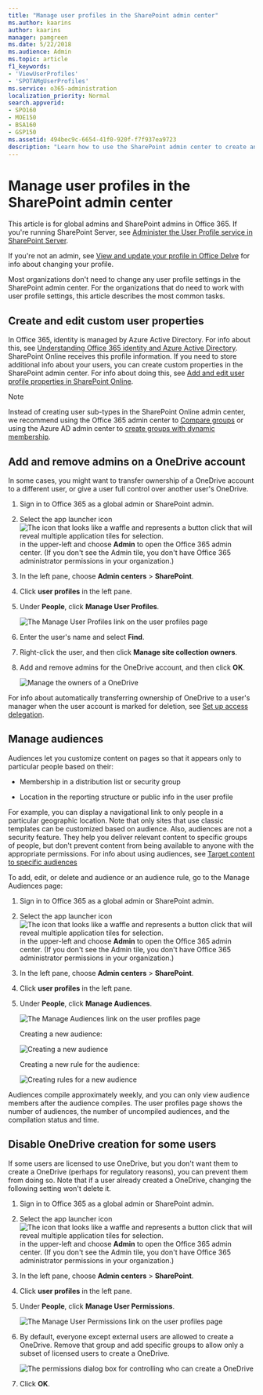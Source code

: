 ```yaml
---
title: "Manage user profiles in the SharePoint admin center"
ms.author: kaarins
author: kaarins
manager: pamgreen
ms.date: 5/22/2018
ms.audience: Admin
ms.topic: article
f1_keywords:
- 'ViewUserProfiles'
- 'SPOTAMgUserProfiles'
ms.service: o365-administration
localization_priority: Normal
search.appverid:
- SPO160
- MOE150
- BSA160
- GSP150
ms.assetid: 494bec9c-6654-41f0-920f-f7f937ea9723
description: "Learn how to use the SharePoint admin center to create and edit custom user properties, add and remove admins on OneDrive accounts, manage audiences, and disable OneDrive creation."
---
```


# Manage user profiles in the SharePoint admin center

This article is for global admins and SharePoint admins in Office 365. If you're running SharePoint Server, see [Administer the User Profile service in SharePoint Server](https://go.microsoft.com/fwlink/?linkid=862821). 
  
If you're not an admin, see [View and update your profile in Office Delve](https://support.office.com/article/4e84343b-eedf-45a1-aeb9-8627ccca14ba) for info about changing your profile. 
  
Most organizations don't need to change any user profile settings in the SharePoint admin center. For the organizations that do need to work with user profile settings, this article describes the most common tasks.
  
## Create and edit custom user properties
<a name="customuserproperties"> </a>

In Office 365, identity is managed by Azure Active Directory. For info about this, see [Understanding Office 365 identity and Azure Active Directory](https://support.office.com/article/06a189e7-5ec6-4af2-94bf-a22ea225a7a9). SharePoint Online receives this profile information. If you need to store additional info about your users, you can create custom properties in the SharePoint admin center. For info about doing this, see [Add and edit user profile properties in SharePoint Online](add-and-edit-user-profile-properties.md).
  
> [!NOTE]
> Instead of creating user sub-types in the SharePoint Online admin center, we recommend using the Office 365 admin center to [Compare groups](https://support.office.com/article/758759ad-63ee-4ea9-90a3-39f941897b7d) or using the Azure AD admin center to [create groups with dynamic membership](https://go.microsoft.com/fwlink/?linkid=865398). 
  
## Add and remove admins on a OneDrive account
<a name="addremoveadmins"> </a>

In some cases, you might want to transfer ownership of a OneDrive account to a different user, or give a user full control over another user's OneDrive.
  
1. Sign in to Office 365 as a global admin or SharePoint admin.
    
2. Select the app launcher icon ![The icon that looks like a waffle and represents a button click that will reveal multiple application tiles for selection.](media/3b8a317e-13ba-4bd4-864e-1ccd47af39ee.png) in the upper-left and choose **Admin** to open the Office 365 admin center. (If you don't see the Admin tile, you don't have Office 365 administrator permissions in your organization.) 
    
3. In the left pane, choose **Admin centers** \> **SharePoint**.
    
4. Click **user profiles** in the left pane. 
    
5. Under **People**, click **Manage User Profiles**.
    
    ![The Manage User Profiles link on the user profiles page](media/de423783-b0dd-4742-a937-c634936f0dca.PNG)
  
6. Enter the user's name and select **Find**.
    
7. Right-click the user, and then click **Manage site collection owners**.
    
8. Add and remove admins for the OneDrive account, and then click **OK**.
    
    ![Manage the owners of a OneDrive](media/120f7c8c-262f-4a41-a484-e830c662f534.PNG)
  
For info about automatically transferring ownership of OneDrive to a user's manager when the user account is marked for deletion, see [Set up access delegation](http://go.microsoft.com/fwlink/p/?LinkId=798417&amp;clcid=0x409).
  
## Manage audiences
<a name="manageaudiences"> </a>

Audiences let you customize content on pages so that it appears only to particular people based on their:
  
- Membership in a distribution list or security group
    
- Location in the reporting structure or public info in the user profile
    
For example, you can display a navigational link to only people in a particular geographic location. Note that only sites that use classic templates can be customized based on audience. Also, audiences are not a security feature. They help you deliver relevant content to specific groups of people, but don't prevent content from being available to anyone with the appropriate permissions. For info about using audiences, see [Target content to specific audiences](https://support.office.com/article/33d84cb6-14ed-4e53-a426-74c38ea32293)
  
To add, edit, or delete and audience or an audience rule, go to the Manage Audiences page:
  
1. Sign in to Office 365 as a global admin or SharePoint admin.
    
2. Select the app launcher icon ![The icon that looks like a waffle and represents a button click that will reveal multiple application tiles for selection.](media/3b8a317e-13ba-4bd4-864e-1ccd47af39ee.png) in the upper-left and choose **Admin** to open the Office 365 admin center. (If you don't see the Admin tile, you don't have Office 365 administrator permissions in your organization.) 
    
3. In the left pane, choose **Admin centers** \> **SharePoint**.
    
4. Click **user profiles** in the left pane. 
    
5. Under **People**, click **Manage Audiences**.
    
    ![The Manage Audiences link on the user profiles page](media/5d94f074-ce73-4b11-a415-027e1b65b547.PNG)
  
    Creating a new audience:
    
    ![Creating a new audience](media/8396cb6b-5426-40e0-9024-126bca6e8cc9.PNG)
  
    Creating a new rule for the audience:
    
    ![Creating rules for a new audience](media/deafdd2d-4770-4344-87af-9dd1c1e6d7c4.PNG)
  
Audiences compile approximately weekly, and you can only view audience members after the audience compiles. The user profiles page shows the number of audiences, the number of uncompiled audiences, and the compilation status and time.
  
## Disable OneDrive creation for some users
<a name="disableonedrivecreation"> </a>

If some users are licensed to use OneDrive, but you don't want them to create a OneDrive (perhaps for regulatory reasons), you can prevent them from doing so. Note that if a user already created a OneDrive, changing the following setting won't delete it. 
  
1. Sign in to Office 365 as a global admin or SharePoint admin.
    
2. Select the app launcher icon ![The icon that looks like a waffle and represents a button click that will reveal multiple application tiles for selection.](media/3b8a317e-13ba-4bd4-864e-1ccd47af39ee.png) in the upper-left and choose **Admin** to open the Office 365 admin center. (If you don't see the Admin tile, you don't have Office 365 administrator permissions in your organization.) 
    
3. In the left pane, choose **Admin centers** \> **SharePoint**.
    
4. Click **user profiles** in the left pane. 
    
5. Under **People**, click **Manage User Permissions**.
    
    ![The Manage User Permissions link on the user profiles page](media/946e0564-2e7d-40a6-8603-cc3534a557be.PNG)
  
6. By default, everyone except external users are allowed to create a OneDrive. Remove that group and add specific groups to allow only a subset of licensed users to create a OneDrive.
    
    ![The permissions dialog box for controlling who can create a OneDrive](media/a23b4ec4-7862-4fd4-895a-983fed62c24d.PNG)
  
7. Click **OK**.
    

